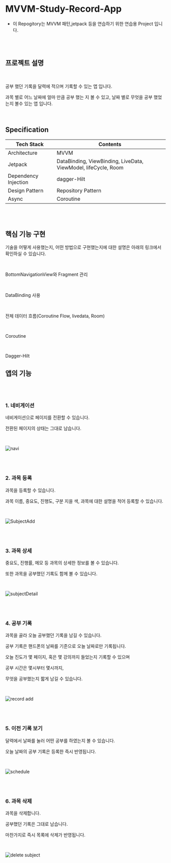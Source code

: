 # MVVM-Study-Record-App

* 이 Repogitory는 MVVM 패턴,jetpack 등을 연습하기 위한 연습용 Project 입니다.



<br/>

<br/>

## 프로젝트 설명

<br/>

공부 했던 기록을 달력에 적으며 기록할 수 있는 앱 입니다.

과목 별로 어느 날짜에 얼마 만큼 공부 했는 지 볼 수 있고, 날짜 별로 무엇을 공부 했었는지 볼수 있는 앱 입니다.

<br/>

## Specification

| Tech Stack           | Contents                                                     |
| -------------------- | ------------------------------------------------------------ |
| Architecture         | MVVM                                                         |
| Jetpack              | DataBinding, ViewBinding, LiveData, ViewModel, lifeCycle, Room |
| Dependency Injection | dagger-Hilt                                                  |
| Design Pattern       | Repository Pattern                                           |
| Async                | Coroutine                                                    |

<br/>

<br/>

## 핵심 기능 구현

기술을 어떻게 사용했는지, 어떤 방법으로 구현했는지에 대한 설명은 아래의 링크에서 확인하실 수 있습니다.

<br/>

BottomNavigationView와 Fragment 관리

<br/>

DataBinding 사용

<br/>

전체 데이터 흐름(Coroutine Flow, livedata, Room)

<br/>

Coroutine

<br/>

Dagger-Hilt




## 앱의 기능

<br/>

<br/>

### 1. 네비게이션

네비게이션으로 페이지를 전환할 수 있습니다.

전환된 페이지의 상태는 그대로 남습니다.

<br/>

![navi](https://user-images.githubusercontent.com/53536205/161763241-9a2cacc4-d6af-4974-abe1-a2aaf260b560.gif)

<br/>

<br/>

### 2. 과목 등록

과목을 등록할 수 있습니다.

과목 이름, 중요도, 진행도, 구분 지을 색, 과목에 대한 설명을 적어 등록할 수 있습니다.

<br/>

![SubjectAdd](https://user-images.githubusercontent.com/53536205/161763336-617b7619-7fe9-4232-9ce8-b218a331291b.gif)

<br/>

<br/>

### 3.  과목 상세

중요도, 진행률, 메모 등 과목의 상세한 정보를 볼 수 있습니다.

또한 과목을 공부했던 기록도 함께 볼 수 있습니다.

<br/>

![subjectDetail](https://user-images.githubusercontent.com/53536205/161763466-046fee0f-42aa-4e33-9149-224b5fe0ddd5.gif)

<br/>

<br/>

### 4.  공부 기록

과목을 골라 오늘 공부했던 기록을 남길 수 있습니다.

공부 기록은 핸드폰의 날짜를 기준으로 오늘 날짜로만 기록됩니다.

오늘 진도가 몇 페이지, 혹은 몇 강의까지 들었는지 기록할 수 있으며

공부 시간은 몇시부터 몇시까지,

무엇을 공부했는지 짧게 남길 수 있습니다.

<br/>

![record add](https://user-images.githubusercontent.com/53536205/161763577-02f93810-1770-476e-b51e-18c1d6ff4b08.gif)

<br/>

<br/>

### 5. 이전 기록 보기

달력에서 날짜를 눌러 어떤 공부를 하였는지 볼 수 있습니다.

오늘 날짜의 공부 기록은 등록한 즉시 반영됩니다.

<br/>

![schedule](https://user-images.githubusercontent.com/53536205/161763661-ee4bb3b1-9544-4ba4-9df4-3fbd5f872ecf.gif)

<br/>

<br/>



### 6. 과목 삭제

과목을 삭제합니다.

공부했던 기록은 그대로 남습니다.

마찬가지로 즉시 목록에 삭제가 반영됩니다.

<br/>

![delete subject](https://user-images.githubusercontent.com/53536205/161764040-63dee0ed-2d9a-46b4-abe2-9823884e16e2.gif)

<br/>

<br/>
